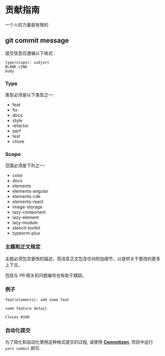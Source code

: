 # 贡献指南

一个人的力量是有限的

## git commit message

提交信息应遵循以下格式:

```
type(scope): subject
BLANK LINE
body
```

### Type

类型必须是以下类型之一:

- feat
- fix
- docs
- style
- refactor
- perf
- test
- chore

### Scope

范围必须是下列之一:

- color
- docs
- elements
- elements-angular
- elements-cdk
- elements-react
- image-storage
- lazy-component
- lazy-element
- lazy-module
- stencil-toolkit
- typeorm-plus

### 主题和正文规定

主题必须包含更改的描述，而消息正文包含任何附加细节，以提供关于更改的更多上下文。

包括与 PR 相关的问题编号也有助于跟踪。

### 例子

```console
feat(elements): add some feat

some feature detail

Closes #100
```

### 自动化提交

为了简化和自动化使用这种格式提交的过程, 请使用
**[Commitizen](https://github.com/commitizen/cz-cli)**, 项目中运行 `yarn commit` 即可.
